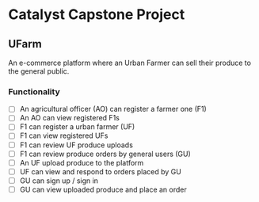 # Catalyst Capstone Project 
## UFarm

An e-commerce platform where an Urban Farmer can sell their produce to the general public.

### Functionality
- [ ] An agricultural officer (AO) can register a farmer one (F1)
- [ ] An AO can view registered F1s
- [ ] F1 can register a urban farmer (UF)
- [ ] F1 can view registered UFs
- [ ] F1 can review UF produce uploads
- [ ] F1 can review produce orders by general users (GU)
- [ ] An UF upload produce to the platform
- [ ] UF can view and respond to orders placed by GU
- [ ] GU can sign up / sign in
- [ ] GU can view uploaded produce and place an order